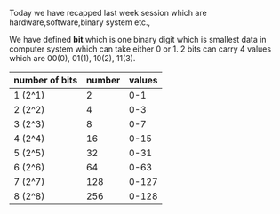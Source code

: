 Today we have recapped last week session which are hardware,software,binary system etc.,

We have defined __bit__ which is one binary digit which is smallest data in computer system which can take either 0 or 1. 2 bits can carry 4 values which are 00(0), 01(1), 10(2), 11(3).

   |    number of bits   |    number     |   values |
   | ------------------  | -----------   |----------|
   |     1 (2^1)         |     2         |   0-1    |
   |     2 (2^2)         |     4         |   0-3    |
   |     3 (2^3)         |     8         |   0-7    |
   |     4 (2^4)         |    16         |   0-15   |
   |     5 (2^5)         |    32         |   0-31   |
   |     6 (2^6)         |    64         |   0-63   |
   |     7 (2^7)         |   128         |   0-127  |
   |     8 (2^8)         |   256         |   0-128  |
